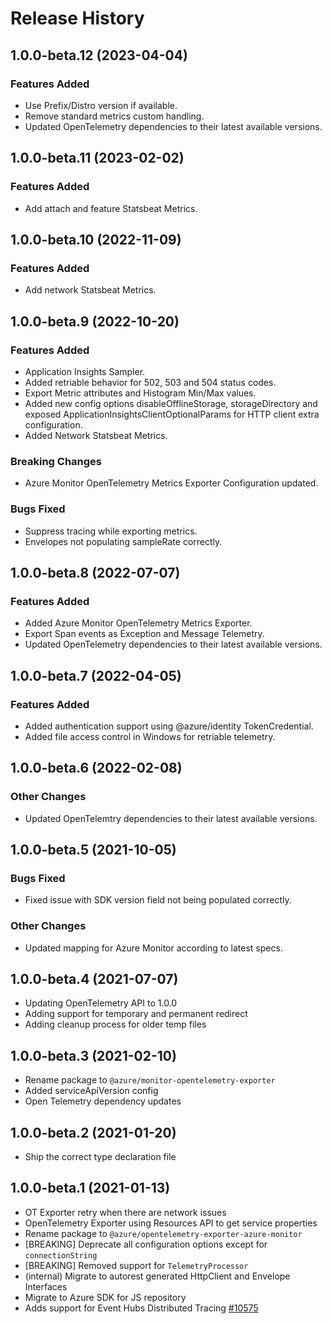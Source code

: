 # Release History

## 1.0.0-beta.12 (2023-04-04)

### Features Added

- Use Prefix/Distro version if available.
- Remove standard metrics custom handling.
- Updated OpenTelemetry dependencies to their latest available versions.

## 1.0.0-beta.11 (2023-02-02)

### Features Added

- Add attach and feature Statsbeat Metrics.

## 1.0.0-beta.10 (2022-11-09)

### Features Added

- Add network Statsbeat Metrics.

## 1.0.0-beta.9 (2022-10-20)

### Features Added

- Application Insights Sampler.
- Added retriable behavior for 502, 503 and 504 status codes.
- Export Metric attributes and Histogram Min/Max values.
- Added new config options disableOfflineStorage, storageDirectory and exposed ApplicationInsightsClientOptionalParams for HTTP client extra configuration.
- Added Network Statsbeat Metrics.

### Breaking Changes

- Azure Monitor OpenTelemetry Metrics Exporter Configuration updated.


### Bugs Fixed

- Suppress tracing while exporting metrics.
- Envelopes not populating sampleRate correctly.

## 1.0.0-beta.8 (2022-07-07)

### Features Added

- Added Azure Monitor OpenTelemetry Metrics Exporter.
- Export Span events as Exception and Message Telemetry.
- Updated OpenTelemetry dependencies to their latest available versions.

## 1.0.0-beta.7 (2022-04-05)

### Features Added

- Added authentication support using @azure/identity TokenCredential.
- Added file access control in Windows for retriable telemetry.

## 1.0.0-beta.6 (2022-02-08)

### Other Changes

- Updated OpenTelemtry dependencies to their latest available versions.

## 1.0.0-beta.5 (2021-10-05)

### Bugs Fixed

- Fixed issue with SDK version field not being populated correctly.

### Other Changes

- Updated mapping for Azure Monitor according to latest specs.

## 1.0.0-beta.4 (2021-07-07)

- Updating OpenTelemetry API to 1.0.0
- Adding support for temporary and permanent redirect
- Adding cleanup process for older temp files

## 1.0.0-beta.3 (2021-02-10)

- Rename package to `@azure/monitor-opentelemetry-exporter`
- Added serviceApiVersion config
- Open Telemetry dependency updates

## 1.0.0-beta.2 (2021-01-20)

- Ship the correct type declaration file

## 1.0.0-beta.1 (2021-01-13)

- OT Exporter retry when there are network issues
- OpenTelemetry Exporter using Resources API to get service properties
- Rename package to `@azure/opentelemetry-exporter-azure-monitor`
- [BREAKING] Deprecate all configuration options except for `connectionString`
- [BREAKING] Removed support for `TelemetryProcessor`
- (internal) Migrate to autorest generated HttpClient and Envelope Interfaces
- Migrate to Azure SDK for JS repository
- Adds support for Event Hubs Distributed Tracing [#10575](https://github.com/Azure/azure-sdk-for-js/pull/10575)
